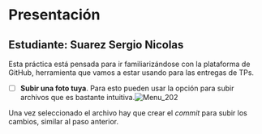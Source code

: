 # Presentación

## Estudiante: Suarez Sergio Nicolas

Esta práctica está pensada para ir familiarizándose con la plataforma de GitHub, herramienta que vamos a estar usando para las entregas de TPs.



- [ ] **Subir una foto tuya**. Para esto pueden usar la opción para subir archivos que es bastante intuitiva.![Menu_202](https://user-images.githubusercontent.com/4098184/89341973-7e345580-d678-11ea-9a96-7c117034f81a.png)

Una vez seleccionado el archivo hay que crear el _commit_ para subir los cambios, similar al paso anterior.
